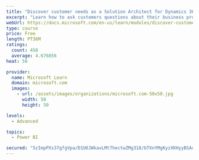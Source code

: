 ```yaml
---
title: "Discover customer needs as a Solution Architect for Dynamics 365 and Power Platform"
excerpt: "Learn how to ask customers questions about their business processes and feature requirements to create a viable solution."
webUrl: https://docs.microsoft.com/en-us/learn/modules/discover-customer-needs/
type: course
price: Free
length: PT36M
ratings:
  count: 458
  average: 4.676856
heat: 50

provider:
  name: Microsoft Learn
  domain: microsoft.com
  images:
    - url: /assets/images/organizations/microsoft.com-50x50.jpg
      width: 50
      height: 50

levels:
  - Advanced

topics:
  - Power BI

secured: "5zImpPXs37gfgVpa/D1U6JWkavLMt7hectwZMg318/bTXnYMgKyzXKHyyBSAugwuKsOM3MrkUDPVCYEVQ4M0MqG8WfKc8QMvldW21RywocF7FEzfiKA5YqUIhqEF2DZ1LkUfP+316hmroHTu7ojzZsFy4sFf/cCO5aKzKezzgxdIEd2kLt3pK0l/IW+4BiiCGhQdsd/Go0HXZrhX6vsGpZjNziRFOlhvM5UMCHlo6vGqaSYvaQ39S9jMKC5slg9XuqG+xCVbho0sfjHEazCExYIUqBEDv5xANWNuXNCIPCgFekj2job/XnNQP9WO+MOpCYPm8jRpFSCj3yrK9nOc3Pz9OI88fVlfQ2zB3G4hEnjZ1WLKRKMDGaPkMN6C0pxrFuIyaUgzmzW7KTgZAqnQCLF3fHQzK/4qBkWMwde4P0Y=;MN1N+P1Sdub+fybNye6e7A=="
---
```


